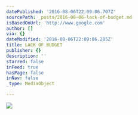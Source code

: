```yaml
---
datePublished: '2016-08-06T22:09:06.707Z'
sourcePath: _posts/2016-08-06-lack-of-budget.md
isBasedOnUrl: 'http://www.google.com'
author: []
via: {}
dateModified: '2016-08-06T22:09:06.285Z'
title: LACK OF BUDGET
publisher: {}
description: ''
starred: false
inFeed: true
hasPage: false
inNav: false
_type: MediaObject

---
```

![](https://the-grid-user-content.s3-us-west-2.amazonaws.com/f78e4136-3953-4f67-abd7-c9244db3aa0d.png)